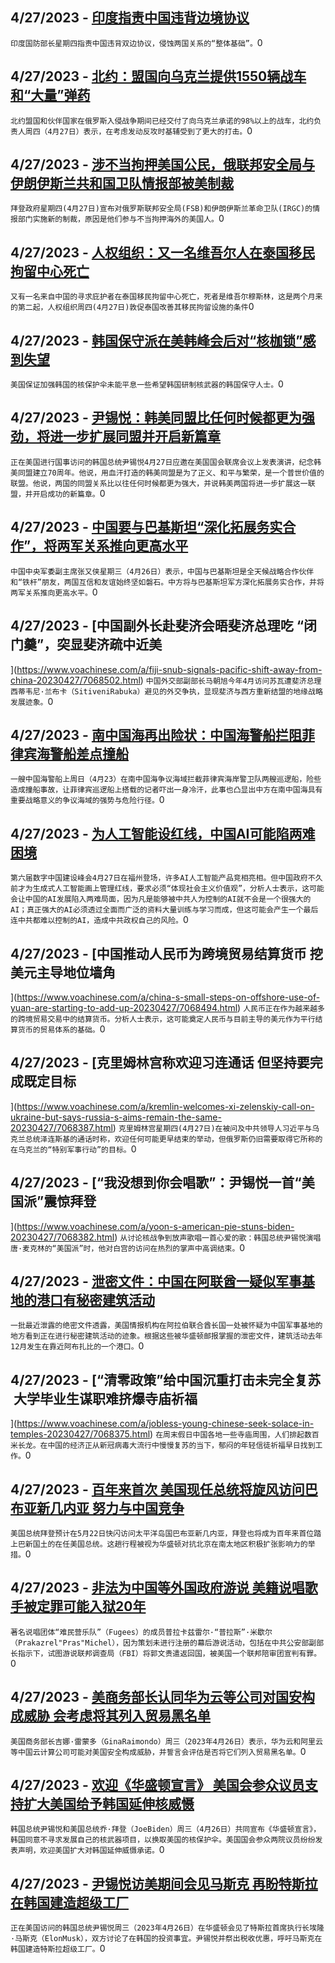 
  ## 4/27/2023 - [印度指责中国违背边境协议](https://www.voachinese.com/a/india-accuse-china-of-violating-agreement-20230427/7069412.html)
 ```印度国防部长星期四指责中国违背双边协议，侵蚀两国关系的“整体基础”。```0
  ## 4/27/2023 - [北约：盟国向乌克兰提供1550辆战车和“大量”弹药](https://www.voachinese.com/a/nato-ukraine-allies-sent-1-550-combat-vehicles-vast-ammo-20230427/7069329.html)
 ```北约盟国和伙伴国家在俄罗斯入侵战争期间已经交付了向乌克兰承诺的98%以上的战车，北约负责人周四（4月27日）表示，在考虑发动反攻时基辅受到了更大的打击。```0
  ## 4/27/2023 - [涉不当拘押美国公民，俄联邦安全局与伊朗伊斯兰共和国卫队情报部被美制裁](https://www.voachinese.com/a/biden-slaps-sanctions-on-russia-s-fsb-iran-s-irgc-for-detaining-americans-20230427/7069315.html)
 ```拜登政府星期四(4月27日)宣布对俄罗斯联邦安全局(FSB)和伊朗伊斯兰革命卫队(IRGC)的情报部门实施新的制裁，原因是他们参与不当拘押海外的美国人。```0
  ## 4/27/2023 - [人权组织：又一名维吾尔人在泰国移民拘留中心死亡](https://www.voachinese.com/a/rights-groups-say-second-uyghur-dies-in-thai-detention-20230427/7069319.html)
 ```又有一名来自中国的寻求庇护者在泰国移民拘留中心死亡，死者是维吾尔穆斯林，这是两个月来的第二起，人权组织周四(4月27日)敦促泰国改善其移民拘留设施的条件```0
  ## 4/27/2023 - [韩国保守派在美韩峰会后对“核枷锁”感到失望](https://www.voachinese.com/a/south-koreans-lament-nuclear-shackles-20230427/7069245.html)
 ```美国保证加强韩国的核保护伞未能平息一些希望韩国研制核武器的韩国保守人士。```0
  ## 4/27/2023 - [尹锡悦：韩美同盟比任何时候都更为强劲，将进一步扩展同盟并开启新篇章](https://www.voachinese.com/a/us-rok-alliance-freedom-yoon-suk-yeol-congress-20230427/7069162.html)
 ```正在美国进行国事访问的韩国总统尹锡悦4月27日应邀在美国国会联席会议上发表演讲，纪念韩美同盟建立70周年。他说，用血汗打造的韩美同盟是为了正义、和平与繁荣，是一个普世价值的联盟。他说，两国的同盟关系比以往任何时候都更为强大，并说韩美两国将进一步扩展这一联盟，并开启成功的新篇章。```0
  ## 4/27/2023 - [中国要与巴基斯坦“深化拓展务实合作”，将两军关系推向更高水平](https://www.voachinese.com/a/china-to-deepen-and-expand-military-ties-with-pakistan-20230427/7068920.html)
 ```中国中央军委副主席张又侠星期三（4月26日）表示，中国与巴基斯坦是全天候战略合作伙伴和“铁杆”朋友，两国互信和友谊始终坚如磐石。中方将与巴基斯坦军方深化拓展务实合作，并将两军关系推向更高水平。```0
  ## 4/27/2023 - [中国副外长赴斐济会晤斐济总理吃 “闭门羹”，突显斐济疏中近美

](https://www.voachinese.com/a/fiji-snub-signals-pacific-shift-away-from-china-20230427/7068502.html)
 ```中国外交部副部长马朝旭今年4月访问苏瓦遭斐济总理西蒂韦尼·兰布卡（SitiveniRabuka）避见的外交争执，显现斐济与西方重新结盟的地缘战略发展迹象。```0
  ## 4/27/2023 - [南中国海再出险状：中国海警船拦阻菲律宾海警船差点撞船](https://www.voachinese.com/a/tense-face-off-philippines-confronts-china-over-sea-claims-042723/7068785.html)
 ```一艘中国海警船上周日（4月23）在南中国海争议海域拦截菲律宾海岸警卫队两艘巡逻船，险些造成撞船事故，让菲律宾巡逻船上搭载的记者吓出一身冷汗，此事也凸显出中方在南中国海具有重要战略意义的争议海域的强势与危险行径。```0
  ## 4/27/2023 - [为人工智能设红线，中国AI可能陷两难困境](https://www.voachinese.com/a/chinese-ai-used-by-the-ccp-may-be-in-a-dilemma/7068717.html)
 ```第六届数字中国建设峰会4月27日在福州登场，许多AI人工智能产品竞相亮相。但中国政府不久前才为生成式人工智能画上管理红线，要求必须“体现社会主义价值观”，分析人士表示，这可能会让中国的AI发展陷入两难局面，因为凡是能够被中共人为控制的AI就不会是一个很强大的AI；真正强大的AI必须透过全面而广泛的资料大量训练与学习而成，但这可能会产生一个最后连中共都难以控制的AI，造成中共政权自己的风险。```0
  ## 4/27/2023 - [中国推动人民币为跨境贸易结算货币 挖美元主导地位墙角

](https://www.voachinese.com/a/china-s-small-steps-on-offshore-use-of-yuan-are-starting-to-add-up-20230427/7068494.html)
 ```人民币正在作为越来越多的跨境贸易交易中的结算货币。分析人士表示，这可能奠定人民币与目前主导的美元作为平行结算货币的贸易体系的基础。```0
  ## 4/27/2023 - [克里姆林宫称欢迎习连通话 但坚持要完成既定目标





](https://www.voachinese.com/a/kremlin-welcomes-xi-zelenskiy-call-on-ukraine-but-says-russia-s-aims-remain-the-same-20230427/7068387.html)
 ```克里姆林宫星期四(4月27日)在被问及中共领导人习近平与乌克兰总统泽连斯基的通话时称，欢迎任何可能更早结束的举动，但俄罗斯仍旧需要取得它所称的在乌克兰的“特别军事行动”的目标。```0
  ## 4/27/2023 - [“我没想到你会唱歌”：尹锡悦一首“美国派”震惊拜登



](https://www.voachinese.com/a/yoon-s-american-pie-stuns-biden-20230427/7068382.html)
 ```从讨论核战争到放声歌唱一首心爱的歌：韩国总统尹锡悦演唱唐·麦克林的“美国派”时，他对白宫的访问在热烈的掌声中高调结束。```0
  ## 4/27/2023 - [泄密文件：中国在阿联酋一疑似军事基地的港口有秘密建筑活动](https://www.voachinese.com/a/secret-construction-activity-seen-at-suspected-chinese-military-site-in-uae-042722/7068533.html)
 ```一批最近泄露的绝密文件透露，美国情报机构在阿拉伯联合酋长国一处被怀疑为中国军事基地的地方看到正在进行秘密建筑活动的迹象。根据这些被华盛顿邮报掌握的泄密文件，建筑活动去年12月发生在靠近阿布扎比的一个港口。```0
  ## 4/27/2023 - [“清零政策”给中国沉重打击未完全复苏  大学毕业生谋职难挤爆寺庙祈福



](https://www.voachinese.com/a/jobless-young-chinese-seek-solace-in-temples-20230427/7068375.html)
 ```在周末假日中国各地一些寺庙周围，人们排起数百米长龙。在中国的经济正从新冠病毒大流行中慢慢复苏的当下，郁闷的年轻信徒祈福早日找到工作。```0
  ## 4/27/2023 - [百年来首次 美国现任总统将旋风访问巴布亚新几内亚 努力与中国竞争](https://www.voachinese.com/a/biden-unprecedented-visit-papua-new-guinea-20230427/7068347.html)
 ```美国总统拜登预计在5月22日快闪访问太平洋岛国巴布亚新几内亚，拜登也将成为百年来首位踏上巴新国土的在任美国总统。这趟行程被视为华盛顿对抗北京在南太地区积极扩张影响力的举措。```0
  ## 4/27/2023 - [非法为中国等外国政府游说 美籍说唱歌手被定罪可能入狱20年](https://www.voachinese.com/a/us-entertainer-convicted-for-helping-china-lobby-us-government-20230427/7068322.html)
 ```著名说唱团体“难民营乐队”（Fugees）的成员普拉卡兹雷尔·“普拉斯”·米歇尔（Prakazrel"Pras"Michel），因为策划未进行注册的幕后游说活动，包括在中共公安部副部长指示下，试图游说联邦调查局（FBI）将郭文贵遣返回国，被美国一个联邦陪审团宣判有罪。```0
  ## 4/27/2023 - [美商务部长认同华为云等公司对国安构成威胁 会考虑将其列入贸易黑名单](https://www.voachinese.com/a/us-commerce-secretary-agrees-that-china-cloud-service-poses-threat-20230427/7068311.html)
 ```美国商务部长吉娜·雷蒙多（GinaRaimondo）周三（2023年4月26日）表示，华为云和阿里云等中国云计算公司可能对美国安全构成威胁，并誓言会评估是否将它们列入贸易黑名单。```0
  ## 4/27/2023 - [欢迎《华盛顿宣言》 美国会参众议员支持扩大美国给予韩国延伸核威慑](https://www.voachinese.com/a/south-korea-president-yoon-us-congress-20230427/7068283.html)
 ```韩国总统尹锡悦和美国总统乔·拜登（JoeBiden）周三（4月26日）共同宣布《华盛顿宣言》，韩国同意不寻求发展自己的核武器项目，以换取美国的核保护伞。美国国会参众两院议员纷纷发表声明，欢迎美国扩大对韩国延伸威慑承诺。```0
  ## 4/27/2023 - [尹锡悦访美期间会见马斯克 再盼特斯拉在韩国建造超级工厂](https://www.voachinese.com/a/south-korea-yoon-meets-musk-for-business-opportunity-20230427/7068271.html)
 ```正在美国访问的韩国总统尹锡悦周三（2023年4月26日）在华盛顿会见了特斯拉首席执行长埃隆·马斯克（ElonMusk），双方讨论了在韩国的投资事宜。尹锡悦并祭出税收优惠，呼吁马斯克在韩国建造特斯拉超级工厂。```0